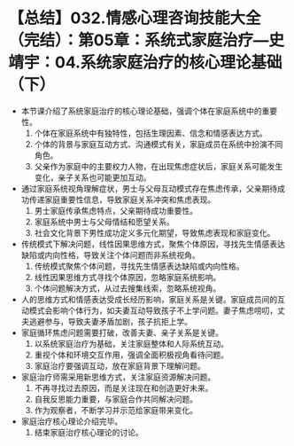 # 【总结】032.情感心理咨询技能大全（完结）：第05章：系统式家庭治疗—史靖宇：04.系统家庭治疗的核心理论基础（下）

-   本节课介绍了系统家庭治疗的核心理论基础，强调个体在家庭系统中的重要性。
    1.  个体在家庭系统中有独特性，包括生理因素、信念和情感表达方式。
    2.  个体的背景与家庭互动方式、沟通模式有关，家庭成员在系统中扮演不同角色。
    3.  父亲作为家庭中的主要权力人物，在出现焦虑症状后，家庭关系可能发生变化，亲子关系也可能更加互动。
-   通过家庭系统视角理解症状，男士与父母互动模式存在焦虑传承，父亲期待成功传递家庭重要性信息，导致家庭关系冲突和焦虑表现。
    1.  男士家庭传承焦虑特点，父亲期待成功重要性。
    2.  家庭系统中男士与父母情结和愿望关系。
    3.  社会文化背景下男性成功定义多元化期望，导致焦虑表现和家庭变化。
-   传统模式下解决问题，线性因果思维方式，聚焦个体原因，寻找先生情感表达缺陷或内向性格，导致关注个体问题而非系统视角。
    1.  传统模式聚焦个体问题，寻找先生情感表达缺陷或内向性格。
    2.  线性因果思维方式寻找个体原因，忽略家庭系统影响。
    3.  个体问题解决方式，从过去搜集线索，忽略系统视角。
-   人的思维方式和情感表达受成长经历影响，家庭关系是关键。家庭成员间的互动模式会影响个体行为，如夫妻互动导致孩子不上学问题。妻子焦虑唠叨，丈夫逃避参与，导致夫妻矛盾加剧，孩子抗拒上学。
-   家庭循环焦虑问题需要打破，改善夫妻、亲子关系是关键。
    1.  以系统家庭治疗为基础，关注家庭整体和人际系统互动。
    2.  重视个体和环境交互作用，强调全面积极视角看待问题。
    3.  家庭治疗要强调互动，放在家庭背景下理解问题。
-   家庭治疗师需采用新思维方式，关注家庭资源解决问题。
    1.  不再寻找过去原因，而是关注现在和创造更好未来。
    2.  自我反思能力重要，与家庭合作共同解决问题。
    3.  作为观察者，不断学习并示范给家庭带来变化。
-   家庭治疗核心理论介绍完毕。
    1.  结束家庭治疗核心理论的讨论。